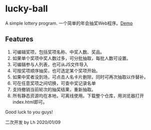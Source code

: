 # lucky-ball
A simple lottery program.
一个简单的年会抽奖Web程序。[Demo](http://luckyball.surge.sh/index.html)
## Features
1. 可编辑奖项，包括奖项名称、中奖人数、奖品。
2. 如果单个奖项中奖人数过多，可分批抽取，每批人数可设置。
3. 可编辑参与人列表，也可从JS文件导入
4. 可按奖项顺序抽奖，也可选定某个奖项开始。
5. 如果中奖者没到场，可点击人名卡片删除，同时可再次抽取以作替补。
6. 可在任意奖项之间切换，可查中奖记录名单
7. 支持撤销当前轮次的抽奖结果，重新抽取。
8. 所有静态资源均在本地，可离线使用。下载整个仓库，用浏览器打开index.html即可。


Good luck to you guys!

二次开发 by Lh 2020/01/09